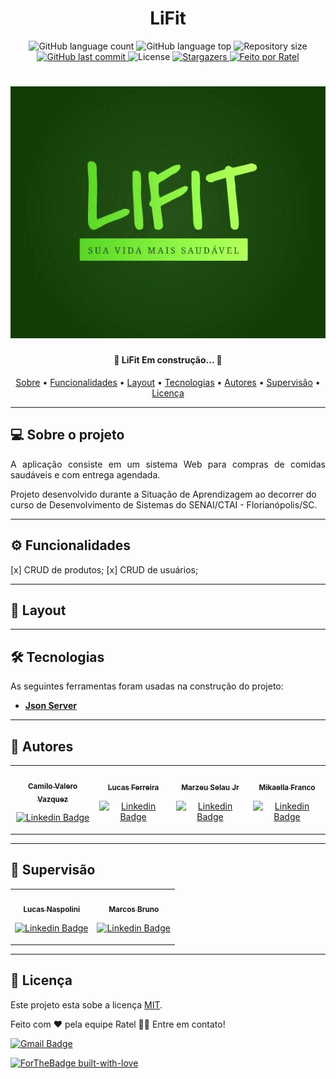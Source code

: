 <h1 align="center">LiFit</h1>

<p align="center">
  <img alt="GitHub language count" src="https://img.shields.io/github/languages/count/Marzeu/LiFit?color=%2304D361">

  <img alt="GitHub language top" src="https://img.shields.io/github/languages/top/marzeu/lifit">  

  <img alt="Repository size" src="https://img.shields.io/github/repo-size/Marzeu/LiFit">  
  
  <a href="https://github.com/Marzeu/LiFit/commits/master">
    <img alt="GitHub last commit" src="https://img.shields.io/github/last-commit/Marzeu/LiFit">
  </a>
    
   <img alt="License" src="https://img.shields.io/badge/license-MIT-brightgreen">

   <a href="https://github.com/Marzeu/LiFit/stargazers">
    <img alt="Stargazers" src="https://img.shields.io/github/stars/Marzeu/LiFit?style=social">
  </a>

  <a href="#">
    <img alt="Feito por Ratel" src="https://img.shields.io/badge/feito%20por-Ratel-92f04c">
  </a>
</p>

<h1 align="center">
    <img alt="Lifit" title="#Lifit" src="./public/assets/images/logo.jpeg" />
</h1>

<h4 align="center"> 
	🚧  LiFit Em construção... 🚧
</h4>

<p align="center">
 <a href="#-sobre-o-projeto">Sobre</a> •
 <a href="#%EF%B8%8F-funcionalidades">Funcionalidades</a> •
 <a href="#-layout">Layout</a> • 
 <!-- <a href="#-como-executar-o-projeto">Como executar</a> •  -->
 <a href="#-tecnologias">Tecnologias</a> •  
 <a href="#-autores">Autores</a> • 
 <a href="#-supervisão">Supervisão</a> • 
 <a href="#user-content--licença">Licença</a>
</p>

---
## 💻 Sobre o projeto
  
<p align="justify">
A aplicação consiste em um sistema Web para compras de comidas saudáveis e com entrega agendada.

Projeto desenvolvido durante a Situação de Aprendizagem ao decorrer do curso de Desenvolvimento de Sistemas do SENAI/CTAI - Florianópolis/SC. 
</p>

---
## ⚙️ Funcionalidades

[x] CRUD de produtos;
[x] CRUD de usuários;

<!-- - [x] Empresas ou entidades podem se cadastrar na plataforma web enviando:
  - [x] uma imagem do ponto de coleta
  - [x] nome da entidade, email e whatsapp
  - [x] e o endereço para que ele possa aparecer no mapa
  - [x] além de selecionar um ou mais ítens de coleta: 
   
- [x] Os usuários tem acesso ao aplicativo móvel, onde podem:
  - [x] navegar pelo mapa para ver as instituições cadastradas
  - [x] entrar em contato com a entidade através do E-mail ou do WhatsApp -->

---
## 🎨 Layout

<!-- O layout da aplicação está disponível no Figma:

<a href="https://www.figma.com/file/1SxgOMojOB2zYT0Mdk28lB/Ecoleta?node-id=136%3A546">
  <img alt="Made by tgmarinho" src="https://img.shields.io/badge/Acessar%20Layout%20-Figma-%2304D361">
</a> -->

---
## 🛠 Tecnologias

As seguintes ferramentas foram usadas na construção do projeto:

-   **[Json Server](https://github.com/typicode/json-server)**

<!-- #### **Website**  ([React](https://reactjs.org/)  +  [TypeScript](https://www.typescriptlang.org/))

-   **[React Router Dom](https://github.com/ReactTraining/react-router/tree/master/packages/react-router-dom)**
-   **[React Icons](https://react-icons.github.io/react-icons/)**
-   **[Axios](https://github.com/axios/axios)**
-   **[Leaflet](https://react-leaflet.js.org/en/)**
-   **[React Leaflet](https://react-leaflet.js.org/)**
-   **[React Dropzone](https://github.com/react-dropzone/react-dropzone)**

> Veja o arquivo  [package.json](https://github.com/tgmarinho/README-ecoleta/blob/master/web/package.json)

#### [](https://github.com/tgmarinho/Ecoleta#server-nodejs--typescript)**Server**  ([NodeJS](https://nodejs.org/en/)  +  [TypeScript](https://www.typescriptlang.org/))

-   **[Express](https://expressjs.com/)**
-   **[CORS](https://expressjs.com/en/resources/middleware/cors.html)**
-   **[KnexJS](http://knexjs.org/)**
-   **[SQLite](https://github.com/mapbox/node-sqlite3)**
-   **[ts-node](https://github.com/TypeStrong/ts-node)**
-   **[dotENV](https://github.com/motdotla/dotenv)**
-   **[Multer](https://github.com/expressjs/multer)**
-   **[Celebrate](https://github.com/arb/celebrate)**
-   **[Joi](https://github.com/hapijs/joi)**

> Veja o arquivo  [package.json](https://github.com/tgmarinho/README-ecoleta/blob/master/server/package.json)

#### [](https://github.com/tgmarinho/Ecoleta#mobile-react-native--typescript)**Mobile**  ([React Native](http://www.reactnative.com/)  +  [TypeScript](https://www.typescriptlang.org/))

-   **[Expo](https://expo.io/)**
-   **[Expo Google Fonts](https://github.com/expo/google-fonts)**
-   **[React Navigation](https://reactnavigation.org/)**
-   **[React Native Maps](https://github.com/react-native-community/react-native-maps)**
-   **[Expo Constants](https://docs.expo.io/versions/latest/sdk/constants/)**
-   **[React Native SVG](https://github.com/react-native-community/react-native-svg)**
-   **[Axios](https://github.com/axios/axios)**
-   **[Expo Location](https://docs.expo.io/versions/latest/sdk/location/)**
-   **[Expo Mail Composer](https://docs.expo.io/versions/latest/sdk/mail-composer/)**

> Veja o arquivo  [package.json](https://github.com/tgmarinho/README-ecoleta/blob/master/mobile/package.json)

#### [](https://github.com/tgmarinho/Ecoleta#utilit%C3%A1rios)**Utilitários**

-   Protótipo:  **[Figma](https://www.figma.com/)**  →  **[Protótipo (Ecoleta)](https://www.figma.com/file/1SxgOMojOB2zYT0Mdk28lB/Ecoleta)**
-   API:  **[IBGE API](https://servicodados.ibge.gov.br/api/docs/localidades?versao=1)**  →  **[API de UFs](https://servicodados.ibge.gov.br/api/docs/localidades?versao=1#api-UFs-estadosGet)**,  **[API de Municípios](https://servicodados.ibge.gov.br/api/docs/localidades?versao=1#api-Municipios-estadosUFMunicipiosGet)**
-   Maps:  **[Leaflet](https://react-leaflet.js.org/en/)**
-   Editor:  **[Visual Studio Code](https://code.visualstudio.com/)**  → Extensions:  **[SQLite](https://marketplace.visualstudio.com/items?itemName=alexcvzz.vscode-sqlite)**
-   Markdown:  **[StackEdit](https://stackedit.io/)**,  **[Markdown Emoji](https://gist.github.com/rxaviers/7360908)**
-   Commit Conventional:  **[Commitlint](https://github.com/conventional-changelog/commitlint)**
-   Teste de API:  **[Insomnia](https://insomnia.rest/)**
-   Ícones:  **[Feather Icons](https://feathericons.com/)**,  **[Font Awesome](https://fontawesome.com/)**
-   Fontes:  **[Ubuntu](https://fonts.google.com/specimen/Ubuntu)**,  **[Roboto](https://fonts.google.com/specimen/Roboto)** -->


---
## 👶 Autores

<table>
<tr>
<td align="center"><a href="https://github.com/CamilexXx"><img style="border-radius: 50%;" src="https://avatars0.githubusercontent.com/u/62322797?s=460&u=80cba142cec034ff81f7e414474e5d26ca3b6c46&v=4" width="100px;" alt=""/>
<br /><sub><b>Camilo Valero Vazquez</b></sub></a>

[![Linkedin Badge](https://img.shields.io/badge/-Camilo-blue?style=flat-square&logo=Linkedin&logoColor=white&link=https://https://www.linkedin.com/in/camilo-valero-vazquez-877545169/)](https://https://www.linkedin.com/in/camilo-valero-vazquez-877545169/)
</td>

<td align="center">
<a href="https://github.com/LucasFerreira-1">
 <img style="border-radius: 50%;" src="https://avatars2.githubusercontent.com/u/62311948?s=460&u=11ae9f3a7f2f11179be982b38afb63b7973b4921&v=4" width="100px;" alt=""/>
 <br />
 <sub><b>Lucas Ferreira</b></sub></a>

[![Linkedin Badge](https://img.shields.io/badge/-LucasFerreira-blue?style=flat-square&logo=Linkedin&logoColor=white&link=https://www.linkedin.com/in/lucas-ferreira-2a41991b2/)](https://www.linkedin.com/in/lucas-ferreira-2a41991b2/) 
</td>

<td align="center">
<a href="https://github.com/Marzeu">
 <img style="border-radius: 50%;" src="https://avatars0.githubusercontent.com/u/51306062?s=460&u=326999fd00b8f9f5329d69eb579580d080179818&v=4" width="100px;" alt=""/>
 <br />
 <sub><b>Marzeu Selau Jr</b></sub></a>

[![Linkedin Badge](https://img.shields.io/badge/-Marzeu-blue?style=flat-square&logo=Linkedin&logoColor=white&link=https://www.linkedin.com/in/marzeu-selau-junior/)](https://www.linkedin.com/in/marzeu-selau-junior/) 
</td>

<td align="center">
<a href="https://github.com/mikaellafranco">
 <img style="border-radius: 50%;" src="https://avatars1.githubusercontent.com/u/65317307?s=460&v=4" width="100px;" alt=""/>
 <br />
 <sub><b>Mikaella Franco</b></sub></a>

[![Linkedin Badge](https://img.shields.io/badge/-Mikaella-pink?style=flat-square&logo=Linkedin&logoColor=white&link=https://www.linkedin.com/in/marzeu-selau-junior/)](https://www.linkedin.com/in/marzeu-selau-junior/)
</tr>
</table>

---
## 👴 Supervisão

<table>
<tr>
<td align="center"><a href="https://github.com/Pixelikas"><img style="border-radius: 50%;" src="https://avatars0.githubusercontent.com/u/67108278?s=460&u=5add5bb5b265e6c5eaef22f041a802a4da538123&v=4" width="100px;" alt=""/>
<br /><sub><b>Lucas Naspolini</b></sub></a>

[![Linkedin Badge](https://img.shields.io/badge/-LucasNaspolini-blue?style=flat-square&logo=Linkedin&logoColor=white&link=https://www.linkedin.com/in/lucas-naspolini-ribeiro-776a39148/)](https://www.linkedin.com/in/lucas-naspolini-ribeiro-776a39148/) 
</td>

<td align="center"><a href="https://github.com/oliveiramb"><img style="border-radius: 50%;" src="https://avatars0.githubusercontent.com/u/20189484?s=460&v=4" width="100px;" alt=""/>
<br /><sub><b>Marcos Bruno</b></sub></a>

[![Linkedin Badge](https://img.shields.io/badge/-MarcosBruno-blue?style=flat-square&logo=Linkedin&logoColor=white&link=https://www.linkedin.com/in/marzeu-selau-junior/)](https://www.linkedin.com/in/marzeu-selau-junior/) 
</td>

</table>
</tr>

---
## 📝 Licença

Este projeto esta sobe a licença [MIT](./LICENSE).

Feito com ❤️ pela equipe Ratel 👋🏽 Entre em contato!

[![Gmail Badge](https://img.shields.io/badge/-ratelequipe@gmail.com-c14438?style=flat-square&logo=Gmail&logoColor=white&link=mailto:ratelequipe@gmail.com)](mailto:ratelequipe@gmail.com)

[![ForTheBadge built-with-love](http://ForTheBadge.com/images/badges/built-with-love.svg)]()
